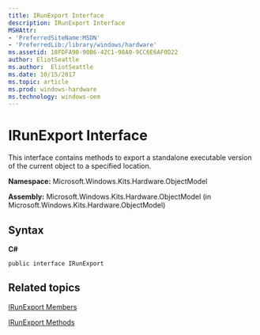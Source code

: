 ```yaml
---
title: IRunExport Interface
description: IRunExport Interface
MSHAttr:
- 'PreferredSiteName:MSDN'
- 'PreferredLib:/library/windows/hardware'
ms.assetid: 18FDFA98-90B6-42C1-98A0-9CC6E6AF0D22
author: EliotSeattle
ms.author:  EliotSeattle
ms.date: 10/15/2017
ms.topic: article
ms.prod: windows-hardware
ms.technology: windows-oem
---
```


# IRunExport Interface


This interface contains methods to export a standalone executable version of the current object to a specified location.

**Namespace:** Microsoft.Windows.Kits.Hardware.ObjectModel

**Assembly:** Microsoft.Windows.Kits.Hardware.ObjectModel (in Microsoft.Windows.Kits.Hardware.ObjectModel)

## <span id="Syntax"></span><span id="syntax"></span><span id="SYNTAX"></span>Syntax


**C#**

`public interface IRunExport`

## <span id="related_topics"></span>Related topics


[IRunExport Members](irunexport-members.md)

[IRunExport Methods](irunexport-methods.md)

 

 







